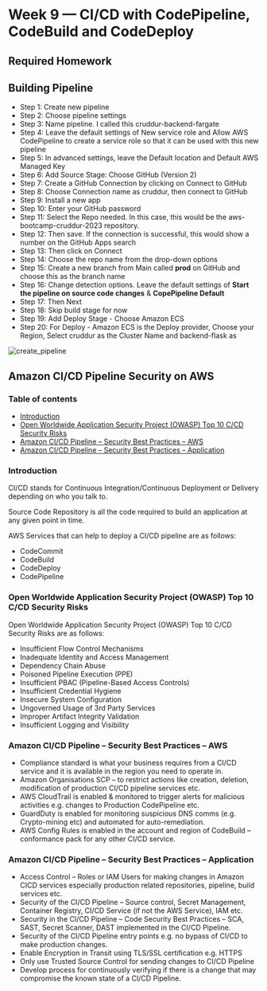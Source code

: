 # Week 9 — CI/CD with CodePipeline, CodeBuild and CodeDeploy

## Required Homework 

## Building Pipeline

- Step 1: Create new pipeline
- Step 2: Choose pipeline settings
- Step 3: Name pipeline. I called this cruddur-backend-fargate
- Step 4: Leave the default settings of New service role and Allow AWS CodePipeline to create a service role so that it can be used with this new pipeline
- Step 5: In advanced settings, leave the Default location and Default AWS Managed Key
- Step 6: Add Source Stage: Choose GitHub (Version 2)
- Step 7: Create a GitHub Connection by clicking on Connect to GitHub
- Step 8: Choose Connection name as cruddur, then connect to GitHub
- Step 9: Install a new app
- Step 10: Enter your GitHub password
- Step 11: Select the Repo needed. In this case, this would be the aws-bootcamp-cruddur-2023 repository.
- Step 12: Then save. If the connection is successful, this would show a number on the GitHub Apps search
- Step 13: Then click on Connect
- Step 14: Choose the repo name from the drop-down options
- Step 15: Create a new branch from Main called **prod** on GitHub and choose this as the branch name
- Step 16: Change detection options. Leave the default settings of **Start the pipeline on source code changes** & **CopePipeline Default**
- Step 17: Then Next
- Step 18: Skip build stage for now
- Step 19: Add Deploy Stage - Choose Amazon ECS
- Step 20: For Deploy - Amazon ECS is the Deploy provider, Choose your Region, Select cruddur as the Cluster Name and backend-flask as 




![create_pipeline](https://user-images.githubusercontent.com/129978840/233218233-039c89a2-cbb5-4a21-9dde-7955fb1f2e20.png)


## Amazon CI/CD Pipeline Security on AWS

### Table of contents
- [Introduction](#introduction)
- [Open Worldwide Application Security Project (OWASP) Top 10 C/CD Security Risks](#paragraph1)
- [Amazon CI/CD Pipeline – Security Best Practices – AWS](#paragraph2)
- [Amazon CI/CD Pipeline – Security Best Practices – Application](#paragraph3)

### Introduction <a name="introduction"></a>

CI/CD stands for Continuous Integration/Continuous Deployment or Delivery depending on who you talk to.

Source Code Repository is all the code required to build an application at any given point in time.

AWS Services that can help to deploy a CI/CD pipeline are as follows:
- CodeCommit
- CodeBuild 
- CodeDeploy
- CodePipeline

### Open Worldwide Application Security Project (OWASP) Top 10 C/CD Security Risks <a name="paragraph1"></a>

Open Worldwide Application Security Project (OWASP) Top 10 C/CD Security Risks are as follows: 

- Insufficient Flow Control Mechanisms
- Inadequate Identity and Access Management
- Dependency Chain Abuse
- Poisoned Pipeline Execution (PPE)
- Insufficient PBAC (Pipeline-Based Access Controls)
- Insufficient Credential Hygiene
- Insecure System Configuration
- Ungoverned Usage of 3rd Party Services
- Improper Artifact Integrity Validation
- Insufficient Logging and Visibility

### Amazon CI/CD Pipeline – Security Best Practices – AWS <a name="paragraph2"></a>

-	Compliance standard is what your business requires from a CI/CD service and it is available in the region you need to operate in.
-	Amazon Organisations SCP – to restrict actions like creation, deletion, modification of production CI/CD pipeline services etc.
-	AWS CloudTrail is enabled & monitored to trigger alerts for malicious activities e.g. changes to Production CodePipeline etc.
-	GuardDuty is enabled for monitoring suspicious DNS comms (e.g. Crypto-mining etc) and automated for auto-remediation.
-	AWS Config Rules is enabled in the account and region of CodeBuild – conformance pack for any other CI/CD service.

### Amazon CI/CD Pipeline – Security Best Practices – Application <a name="paragraph3"></a>

-	Access Control – Roles or IAM Users for making changes in Amazon CICD services especially production related repositories, pipeline, build services etc.
-	Security of the CI/CD Pipeline – Source control, Secret Management, Container Registry, CI/CD Service (if not the AWS Service), IAM etc.
-	Security in the CI/CD Pipeline – Code Security Best Practices – SCA, SAST, Secret Scanner, DAST implemented in the CI/CD Pipeline.
-	Security of the CI/CD Pipeline entry points e.g. no bypass of CI/CD to make production changes.
-	Enable Encryption in Transit using TLS/SSL certification e.g. HTTPS
-	Only use Trusted Source Control for sending changes to CI/CD Pipeline
-	Develop process for continuously verifying if there is a change that may compromise the known state of a CI/CD Pipeline. 





